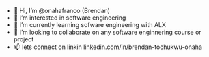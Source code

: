 - 👋 Hi, I’m @onahafranco (Brendan)
- 👀 I’m interested in software engineering
- 🌱 I’m currently learning sofware engineering with ALX
- 💞️ I’m looking to collaborate on any software enginnering course or project
- 📫 lets connect on linkin linkedin.com/in/brendan-tochukwu-onaha 


<!---
onahafranco/onahafranco is a ✨ special ✨ repository because its `README.md` (this file) appears on your GitHub profile.
You can click the Preview link to take a look at your changes.
--->
